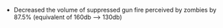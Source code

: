 - Decreased the volume of suppressed gun fire perceived by zombies by 87.5% (equivalent of 160db --> 130db)

